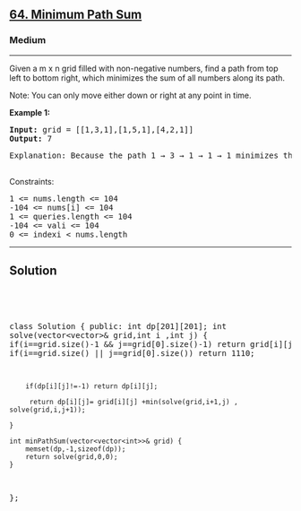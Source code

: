 
<h2><a href="https://leetcode.com/problems/minimum-path-sum/description/">64. Minimum Path Sum</a></h2>
<h3>Medium</h3>
<hr>
<div><p>
Given a m x n grid filled with non-negative numbers, find a path from top left to bottom right, which minimizes the sum of all numbers along its path.

Note: You can only move either down or right at any point in time.
</p>


<p><strong>Example 1:</strong></p>
<pre><strong>Input:</strong> grid = [[1,3,1],[1,5,1],[4,2,1]]
<strong>Output:</strong> 7
</pre>
<pre>
Explanation: Because the path 1 → 3 → 1 → 1 → 1 minimizes the sum.
  </pre>
 

Constraints:
<pre>
1 <= nums.length <= 104
-104 <= nums[i] <= 104
1 <= queries.length <= 104
-104 <= vali <= 104
0 <= indexi < nums.length
</pre>
<hr>
 <h2><strong><b>Solution</b></strong></h2>
 <br>
 <pre>
 
class Solution {
public:
    int dp[201][201];
    int solve(vector<vector<int>>& grid,int i ,int j)
    {
        if(i==grid.size()-1 && j==grid[0].size()-1) return grid[i][j];
        if(i==grid.size() || j==grid[0].size()) return 1110;
         
        if(dp[i][j]!=-1) return dp[i][j];
        
         return dp[i][j]= grid[i][j] +min(solve(grid,i+1,j) , solve(grid,i,j+1));
            
    }
    
    int minPathSum(vector<vector<int>>& grid) {
        memset(dp,-1,sizeof(dp));
        return solve(grid,0,0);
    }
};
 </pre>

